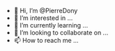 - 👋 Hi, I’m @PierreDony
- 👀 I’m interested in ...
- 🌱 I’m currently learning ...
- 💞️ I’m looking to collaborate on ...
- 📫 How to reach me ...

<!---
PierreDony/PierreDony is a ✨ special ✨ repository because its `README.md` (this file) appears on your GitHub profile.
You can click the Preview link to take a look at your changes.
--->
